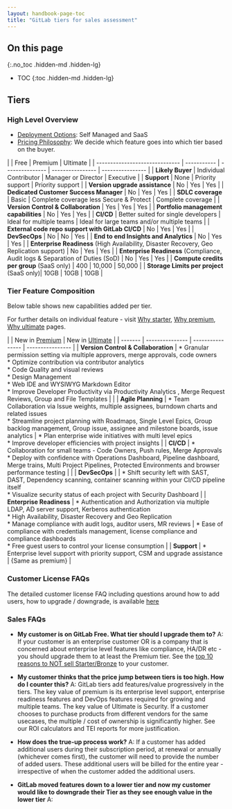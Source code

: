 ```yaml
---
layout: handbook-page-toc
title: "GitLab tiers for sales assessment"
---
```


## On this page
{:.no_toc .hidden-md .hidden-lg}

- TOC
{:toc .hidden-md .hidden-lg}

## Tiers

### High Level Overview

- [Deployment Options](https://about.gitlab.com/features/): Self Managed and SaaS
- [Pricing Philosophy](https://about.gitlab.com/company/pricing/#buyer-based-tiering-clarification): We decide which feature goes into which tier based on the buyer.

| 	| Free | Premium |	Ultimate |
| ------------------------------  | ----------- | ---------------   | ---------------- | ---------------- |
| **Likely Buyer** | Individual Contributor | Manager or Director | Executive |
| **Support**	| None | Priority support | Priority support |
| **Version upgrade assistance** | No | Yes | Yes |
| **Dedicated Customer Success Manager** | No | Yes | Yes |
| **SDLC coverage**	|	Basic | Complete coverage less Secure & Protect | 	Complete coverage |
| **Version Control & Collaboration** | Yes | Yes | Yes |
| **Portfolio management capabilities** |	No | Yes | Yes |
| **CI/CD** | Better suited for single developers | Ideal for multiple teams	| Ideal for large teams and/or multiple teams |
| **External code repo support with GitLab CI/CD** | No | Yes | Yes |
| **DevSecOps** |	No |	No |	Yes |
| **End to end Insights and Analytics** | No |	Yes |	Yes |
| **Enterprise Readiness** (High Availability, Disaster Recovery, Geo Replication support) |	No |	Yes |	Yes |
| **Enterprise Readiness** (Compliance, Audit logs & Separation of Duties (SoD) |	No | Yes |	Yes |
| **Compute credits per group** (SaaS only) | 400 | 	10,000 | 	50,000 |
| **Storage Limits per project** (SaaS only)| 10GB | 	10GB | 	10GB |

### Tier Feature Composition

Below table shows new capabilities added per tier.

For further details on individual feature - visit [Why starter](https://about.gitlab.com/pricing/premium/), [Why premium](https://about.gitlab.com/pricing/premium/), [Why ultimate](https://about.gitlab.com/pricing/ultimate/) pages.

|	 | New in [Premium](https://about.gitlab.com/pricing/premium/) |	New in [Ultimate](https://about.gitlab.com/pricing/ultimate/) |
| ------- | ---------------   | ---------------- | ---------------- |
| **Version Control & Collaboration** |  * Granular permission setting via multiple approvers, merge approvals, code owners <br> * Optimize contribution via contributor analytics <br> * Code Quality and visual reviews <br> * Design Management <br> * Web IDE and WYSIWYG Markdown Editor <br> * Improve Developer Productivity via Productivity Analytics	, Merge Request Reviews, Group and File Templates | |
| **Agile Planning** | * Team Collaboration via Issue weights, multiple assignees, burndown charts and related issues <br> * Streamline project planning with Roadmaps, Single Level Epics, Group backlog management, Group issue, assignee and milestone boards, issue analytics | * Plan enterprise wide initiatives with multi level epics <br> * Improve developer efficiencies with project insights |
| **CI/CD** | * Collaboration for small teams - Code Owners, Push rules, Merge Approvals <br> * Deploy with confidence with Operations Dashboard, Pipeline dashboard, Merge trains, Multi Project Pipelines, Protected Environments	and browser performance testing |  |
| **DevSecOps** | |  * Shift security left with SAST, DAST, Dependency scanning, container scanning within your CI/CD pipeline itself <br> * Visualize security status of each project with Security Dashboard |
| **Enterprise Readiness** | * Authentication and Authorization via multiple LDAP, AD server support, Kerberos authentication <br> * High Availability, Disaster Recovery and Geo Replication <br> * Manage compliance with audit logs, auditor users, MR reviews | * Ease of compliance with credentials management, license compliance and compliance dashboards <br> * Free guest users to control your license consumption |
| **Support** | * Enterprise level support with priority support, CSM and upgrade assistance | {Same as premium} |

### Customer License FAQs

The detailed customer license FAQ including questions around how to add users, how to upgrade / downgrade, is available [here](https://about.gitlab.com/pricing/licensing-faq/)

### Sales FAQs

* **My customer is on GitLab Free. What tier should I upgrade them to?**
A: If your customer is an enterprise customer OR is a company that is concerned about enterprise level features like compliance, HA/DR etc - you should upgrade them to at least the Premium tier. See the [top 10 reasons to NOT sell Starter/Bronze](https://docs.google.com/presentation/d/1pJ3qrDh7fd4UQ9njs1K4LrQG2UL2TwlWUJjPGgQrmS0/edit#slide=id.p) to your customer.

* **My customer thinks that the price jump between tiers is too high. How do I counter this?**
A: GitLab tiers add features/value progressively in the tiers. The key value of premium is its enterprise level support, enterprise readiness features and DevOps features required for growing and multiple teams. The key value of Ultimate is Security. If a customer chooses to purchase  products from different vendors for the same usecases, the multiple / cost of ownership is significantly higher. See our ROI calculators and TEI reports for more justification.

* **How does the true-up process work?**
A: If a customer has added additional users during their subscription period, at renewal or annually (whichever comes first), the customer will need to provide the number of added users. These additional users will be billed for the entire year - irrespective of when the customer added the additional users.

* **GitLab moved features down to a lower tier and now my customer would like to downgrade their Tier as they see enough value in the lower tier**
A:
